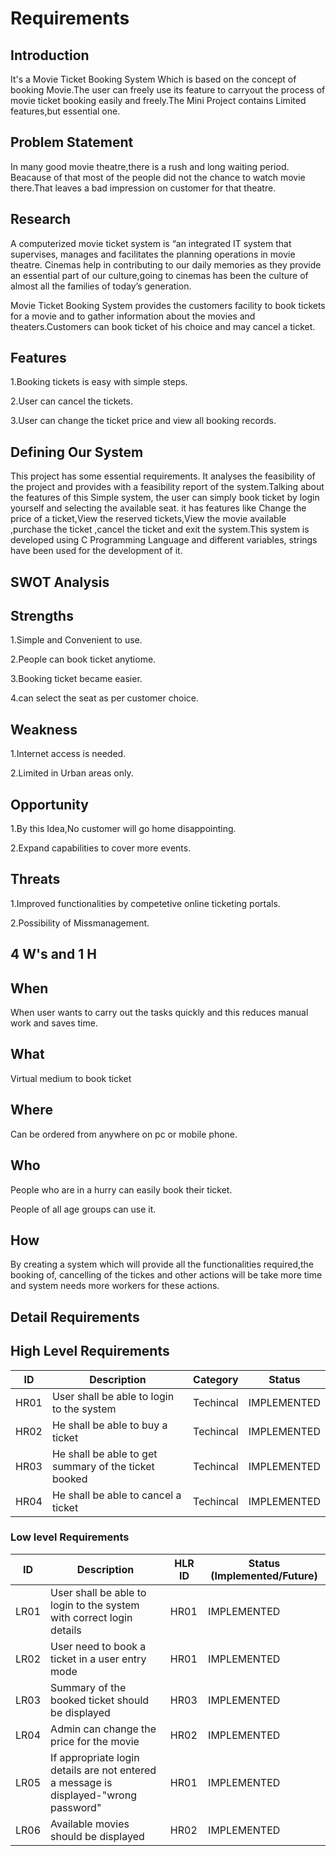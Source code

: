 
# Requirements




## Introduction
It's a Movie Ticket Booking System Which is based on the concept of booking Movie.The user can freely use its feature to carryout the process of movie ticket booking easily and freely.The Mini Project contains Limited features,but essential one.
## Problem Statement
In many good movie theatre,there is a rush and long waiting period. Beacause of that most of the people did not the chance to watch movie there.That leaves a bad impression on customer for that theatre. 
## Research
A computerized movie ticket system is “an integrated IT system that supervises, manages and facilitates the planning operations in movie theatre.
Cinemas help in contributing to our daily memories as they provide an essential part of our culture,going to cinemas has been the culture of almost all the families of today’s generation.

Movie Ticket Booking System provides the customers facility to book tickets for a movie and to gather information about the movies and theaters.Customers can book ticket of his choice and may cancel a ticket.
## Features
1.Booking tickets is easy with simple steps.

2.User can cancel the tickets.

3.User can change the ticket price and view all booking records.
## Defining Our System
This project has some essential requirements. It analyses the feasibility of the project and provides with a feasibility report of the system.Talking about the features of this Simple system, the user can simply book ticket by login yourself and selecting the available seat.
it has features like Change the price of a ticket,View the reserved tickets,View the movie available ,purchase the ticket ,cancel the ticket and exit the system.This system is developed using C Programming Language and different variables, strings have been used for the development of it.
## SWOT Analysis

## Strengths

1.Simple and Convenient to use.

2.People can book ticket anytiome.

3.Booking ticket became easier.

4.can select the seat as per customer choice.

## Weakness

1.Internet access is needed.

2.Limited in Urban areas only.

## Opportunity

1.By this Idea,No customer will go home disappointing.

2.Expand capabilities  to cover more events.

## Threats

1.Improved functionalities by competetive  online ticketing portals.

2.Possibility of Missmanagement.



## 4 W's and 1 H

## When

When user wants to carry out the tasks quickly and this reduces manual work and saves time.

## What

Virtual medium to book ticket

## Where

Can be ordered from anywhere on pc or mobile phone.

## Who

People who are in a hurry can easily book their ticket.

People of all age groups can use it.

## How

By creating a system which will provide all the functionalities required,the booking of, cancelling of the tickes and other actions will be take more time and system needs more workers for these actions.


## Detail Requirements


## High Level Requirements 
| ID | Description | Category | Status | 
| ----- | ----- | ------- | ---------|
| HR01 | User shall be able to login to the system| Techincal | IMPLEMENTED | 
| HR02 | He shall be able to buy a ticket | Techincal | IMPLEMENTED |
| HR03 | He shall be able to get summary of the ticket booked | Techincal | IMPLEMENTED |
| HR04 | He shall be able to cancel a ticket| Techincal | IMPLEMENTED |

### Low level Requirements
 
| ID | Description | HLR ID | Status (Implemented/Future) |
| ------ | --------- | ------ | ----- |
|LR01|User shall be able to login to the system with correct login details|HR01|IMPLEMENTED|
|LR02|User need to book a ticket in a user entry mode|HR01|IMPLEMENTED|
|LR03|Summary of the booked ticket should be displayed  | HR03 |IMPLEMENTED|
|LR04| Admin can change the price for the movie| HR02|IMPLEMENTED|
|LR05| If appropriate login details are not entered a message is displayed-"wrong password" | HR01 | IMPLEMENTED |
|LR06 |Available movies should be displayed  | HR02 | IMPLEMENTED |




